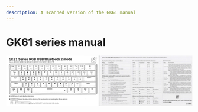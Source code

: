 ```yaml
---
description: A scanned version of the GK61 manual
---
```


# GK61 series manual

![Scanned with a 300DPI scanner](.gitbook/assets/gk61-series-manual.png)
